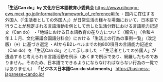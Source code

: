 **「生活Can do」by 文化庁日本語教育小委員会**
https://www.nihongo-ews.mext.go.jp/information/framework_of_reference#life
・国内に在住する外国人（「生活者としての外国人」）が日常生活の様々な場面において、日本語で行うことが想定される言語活動を例として示した生活分野における言語能力記述文（Can do）
・「地域における日本語教育の在り方について（報告）」（令和４年１１月、文化審議会国語分科会）における「生活上の行為の事例一覧」（改定版）（※）に基づき選定
・A1からB2レベルまでの約800項目の言語能力記述文（Can do）を「生活Can do」として示しました
・「生活者としての外国人」が遭遇すると考えられる言語活動を例示（あくまで例示であり、網羅したものでありません。そのため、日本語でできるようにならなければならない行為の一覧ではありません）
**「ビジネス日本語Can-do statements」**
https://business-japanese-cando.jp/


